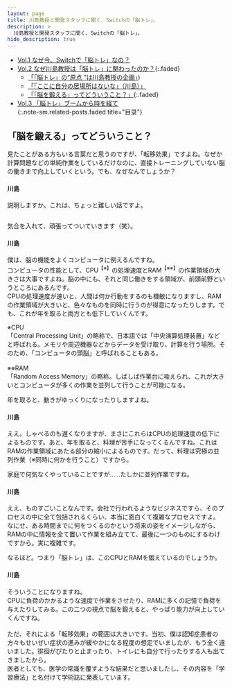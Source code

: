 ```yaml
---
layout: page
title: 川島教授と開発スタッフに聞く、Switchの「脳トレ」。
description: >
  川島教授と開発スタッフに聞く、Switchの「脳トレ」。
hide_description: true
---
```


* [Vol.1 なぜ今、Switchで「脳トレ」なの？](../../vol1/1/)<br>
* [Vol.2 なぜ川島教授は「脳トレ」に関わったのか？](javascript:void(0)){:.faded}<br>
  * [「「脳トレ」の“原点 ”は川島教授の企画」](1.md))<br>
  * [「「ここに自分の居場所はないな」（川島）」](2.md)<br>
  * [「「脳を鍛える」ってどういうこと？」](javascript:void(0)){:.faded}<br>
* [Vol.3 「脳トレ」ブームから時を経て](../../vol3/1/)<br>
{:.note-sm.related-posts.faded title="目录"}



## 「脳を鍛える」ってどういうこと？


<div class="interviewer-text-element okra-style-on-init okra-style-after-init okra-style-on-scroll" interviewer-text-element-component="" okrastyleoninit=""><div class="nc3-l-innerWidth--tabSp interview-text-interviewer" okramql=""><p okra-text-element-component=""><span okraclientoverwritelink="">見たことがある方もいる言葉だと思うのですが、「転移効果」ですよね。なぜか計算問題などの単純作業をしているだけなのに、直接トレーニングしていない脳の働きまで向上していくという。でも、なぜなんでしょうか？<br></span></p>

<div class="html-element okra-style-on-init okra-style-after-init okra-style-on-scroll" html-element-component="" okrastyleoninit=""><div class="nc3-l-innerWidth--tabSp" okra-html-element-component=""><div class="okra-html"><div class="okra-html-inner">    <div okra-text-element-component="" class="topics_detail-hSBorder is-type02">
      <h4 okraclientoverwritelink="" class="ng-star-inserted">川島</h4>
    




<div class="text-element okra-style-on-init okra-style-after-init okra-style-on-scroll" okrastyleoninit="" text-element-component=""><div class="nc3-l-innerWidth--tabSp detail-text" okra-text-element-component="" okramql=""><p okraclientoverwritelink="">説明しますか。これは、ちょっと難しい話ですよ。<br></p>

<div class="image-element okra-style-on-init okra-style-after-init okra-style-on-scroll" image-element-component="" okrastyleoninit=""><div okramql="" class="nc3-l-innerWidth--tabSp detail-img clearfix"><div class="detail-img__inner"><div class="detail-img__item"><div class="cboxElement" okramodal=""><div okra-image-element-component=""><img src="./川島教授と開発スタッフに聞く、Switchの「脳トレ」。 _ トピックス _ Nintendo_files/00001887_12.jpg" alt="" data-okra-image-id="okra-image-30" style="">





<div class="interviewer-text-element okra-style-on-init okra-style-after-init okra-style-on-scroll" interviewer-text-element-component="" okrastyleoninit=""><div class="nc3-l-innerWidth--tabSp interview-text-interviewer" okramql=""><p okra-text-element-component=""><span okraclientoverwritelink="">気合を入れて、頑張ってついていきます（笑）。<br></span></p>

<div class="html-element okra-style-on-init okra-style-after-init okra-style-on-scroll" html-element-component="" okrastyleoninit=""><div class="nc3-l-innerWidth--tabSp" okra-html-element-component=""><div class="okra-html"><div class="okra-html-inner">    <div okra-text-element-component="" class="topics_detail-hSBorder is-type02">
      <h4 okraclientoverwritelink="" class="ng-star-inserted">川島</h4>
    




<div class="text-element okra-style-on-init okra-style-after-init okra-style-on-scroll" okrastyleoninit="" text-element-component=""><div class="nc3-l-innerWidth--tabSp detail-text" okra-text-element-component="" okramql=""><p okraclientoverwritelink="">僕は、脳の機能をよくコンピュータに例えるんですね。<br>コンピュータの性能として、CPU<sup>【※】</sup>の処理速度とRAM<sup>【※※】</sup>の作業領域の大きさは大事ですよね。脳の中にも、それと同じ働きをする領域が、前頭前野というところにあるんです。<br>CPUの処理速度が速いと、人間は何か行動をするのも機敏になりますし、RAMの作業領域が大きいと、色々なものを同時に行うのが得意になったりします。でも、これが年を取ると両方とも低下していくんです。</p>

<div class="notes-element okra-style-on-init okra-style-after-init okra-style-on-scroll" notes-element-component="" okrastyleoninit=""><div class="nc3-l-innerWidth--tabSp note" okra-fundamental-array-element-component=""><div okra-text-element-component=""><p okraclientoverwritelink="">※CPU<br>「Central Processing Unit」の略称で、日本語では「中央演算処理装置」などと呼ばれる。メモリや周辺機器などからデータを受け取り、計算を行う場所。そのため、「コンピュータの頭脳」と呼ばれることもある。<br><br>※※RAM<br>「Random Access Memory」の略称。しばしば作業台に喩えられ、これが大きいとコンピュータが多くの作業を並列して行うことが可能になる。</p>


<div class="interviewer-text-element okra-style-on-init okra-style-after-init okra-style-on-scroll" interviewer-text-element-component="" okrastyleoninit=""><div class="nc3-l-innerWidth--tabSp interview-text-interviewer" okramql=""><p okra-text-element-component=""><span okraclientoverwritelink="">年を取ると、動きがゆっくりになったりしますよね。<br></span></p>

<div class="html-element okra-style-on-init okra-style-after-init okra-style-on-scroll" html-element-component="" okrastyleoninit=""><div class="nc3-l-innerWidth--tabSp" okra-html-element-component=""><div class="okra-html"><div class="okra-html-inner">    <div okra-text-element-component="" class="topics_detail-hSBorder is-type02">
      <h4 okraclientoverwritelink="" class="ng-star-inserted">川島</h4>
    




<div class="text-element okra-style-on-init okra-style-after-init okra-style-on-scroll" okrastyleoninit="" text-element-component=""><div class="nc3-l-innerWidth--tabSp detail-text" okra-text-element-component="" okramql=""><p okraclientoverwritelink="">ええ。しゃべるのも遅くなりますが、まさにこれらはCPUの処理速度の低下によるものです。あと、年を取ると、料理が苦手になってくるんですね。これはRAMの作業領域にあたる部分の縮小によるものです。だって、料理は究極の並列作業（※同時に何かを行うこと）ですから。<br></p>

<div class="interviewer-text-element okra-style-on-init okra-style-after-init okra-style-on-scroll" interviewer-text-element-component="" okrastyleoninit=""><div class="nc3-l-innerWidth--tabSp interview-text-interviewer" okramql=""><p okra-text-element-component=""><span okraclientoverwritelink="">家庭で何気なくやっていることですが……たしかに並列作業ですね。<br></span></p>

<div class="html-element okra-style-on-init okra-style-after-init okra-style-on-scroll" html-element-component="" okrastyleoninit=""><div class="nc3-l-innerWidth--tabSp" okra-html-element-component=""><div class="okra-html"><div class="okra-html-inner">    <div okra-text-element-component="" class="topics_detail-hSBorder is-type02">
      <h4 okraclientoverwritelink="" class="ng-star-inserted">川島</h4>
    




<div class="text-element okra-style-on-init okra-style-after-init okra-style-on-scroll" okrastyleoninit="" text-element-component=""><div class="nc3-l-innerWidth--tabSp detail-text" okra-text-element-component="" okramql=""><p okraclientoverwritelink="">ええ、ものすごいことなんです。会社で行われるようなビジネスですら、そのプロセスの中に全て包括されるくらい、本当に面白くて複雑なプロセスですよ。<br>なにせ、ある時間までに何をつくるのかという将来の姿をイメージしながら、RAMの中に情報を全て置いて作業を組み立てて、最後に一つのものにするわけですから。実に複雑です。</p>

<div class="interviewer-text-element okra-style-on-init okra-style-after-init okra-style-on-scroll" interviewer-text-element-component="" okrastyleoninit=""><div class="nc3-l-innerWidth--tabSp interview-text-interviewer" okramql=""><p okra-text-element-component=""><span okraclientoverwritelink="">なるほど。つまり「脳トレ」は、このCPUとRAMを鍛えているのでしょうか。<br></span></p>

<div class="html-element okra-style-on-init okra-style-after-init okra-style-on-scroll" html-element-component="" okrastyleoninit=""><div class="nc3-l-innerWidth--tabSp" okra-html-element-component=""><div class="okra-html"><div class="okra-html-inner">    <div okra-text-element-component="" class="topics_detail-hSBorder is-type02">
      <h4 okraclientoverwritelink="" class="ng-star-inserted">川島</h4>
    




<div class="text-element okra-style-on-init okra-style-after-init okra-style-on-scroll" okrastyleoninit="" text-element-component=""><div class="nc3-l-innerWidth--tabSp detail-text" okra-text-element-component="" okramql=""><p okraclientoverwritelink="">そういうことになりますね。<br>CPUに負荷のかかるような速度で作業をさせたり、RAMに多くの記憶で負荷を与えたりしてみる。この二つの視点で脳を鍛えると、やっぱり能力が向上していくんですね。<br><br>ただ、それによる「転移効果」の範囲は大きいです。当初、僕は認知症患者の方々もせいぜい症状の進みが緩やかになる程度の想定でいましたが、もう全く違いました。徘徊がぴたりと止まったり、トイレにも自分で行ったりする人も出てきましたから。<br>医者としても、医学の常識を覆すような結果だと思いましたし、その内容を「学習療法」と名付けて学術誌に発表しています。<br><br></p>

